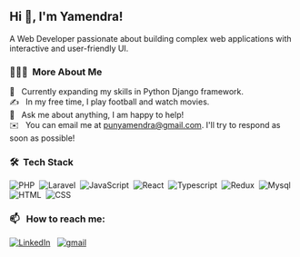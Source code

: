 ## Hi 👋, I'm Yamendra!
A Web Developer passionate about building complex web applications with interactive and user-friendly UI.

### 👨🏻‍💻 &nbsp;More About Me

🌱 &nbsp; Currently expanding my skills in Python Django framework.\
✍️ &nbsp; In my free time, I play football and watch movies.\
💬 &nbsp; Ask me about anything, I am happy to help!\
✉️ &nbsp; You can email me at punyamendra@gmail.com. I'll try to respond as soon as possible!

### 🛠 &nbsp;Tech Stack

![PHP](https://img.shields.io/badge/-Php-05122A?style=flat&logo=php)&nbsp;
![Laravel](https://img.shields.io/badge/-Laravel-05122A?style=flat&logo=laravel&logoColor=563D7C)&nbsp;
![JavaScript](https://img.shields.io/badge/-JavaScript-05122A?style=flat&logo=javascript)&nbsp;
![React](https://img.shields.io/badge/-React-05122A?style=flat&logo=react&logoColor=563D7C)&nbsp;
![Typescript](https://img.shields.io/badge/-Typescript-05122A?style=flat&logo=typescript&logoColor=563D7C)&nbsp;
![Redux](https://img.shields.io/badge/-Redux-05122A?style=flat&logo=redux&logoColor=563D7C)&nbsp;
![Mysql](https://img.shields.io/badge/-Mysql-05122A?style=flat&logo=mysql&logoColor=563D7C)&nbsp;
![HTML](https://img.shields.io/badge/-HTML-05122A?style=flat&logo=HTML5)&nbsp;
![CSS](https://img.shields.io/badge/-CSS-05122A?style=flat&logo=CSS3&logoColor=1572B6)&nbsp;

### 📫 &nbsp; How to reach me:

<a href="https://www.linkedin.com/in/yamendra-pun/"><img alt="LinkedIn" src="https://img.shields.io/badge/linkedin%20-%230077B5.svg?&style=flat&logo=linkedin&logoColor=white"/></a> &nbsp;
<a href="mailto:punyamendra@gmail.com"><img alt="gmail" src="https://img.shields.io/badge/Gmail-D14836?style=flat&logo=gmail&logoColor=white" /></a> &nbsp;

<!--
**yamendrapun/yamendrapun** is a ✨ _special_ ✨ repository because its `README.md` (this file) appears on your GitHub profile.

Here are some ideas to get you started:

- 🔭 I’m currently working on ...
- 🌱 I’m currently learning ...
- 👯 I’m looking to collaborate on ...
- 🤔 I’m looking for help with ...
- 💬 Ask me about ...
- 📫 How to reach me: ...
- 😄 Pronouns: ...
- ⚡ Fun fact: ...
-->
